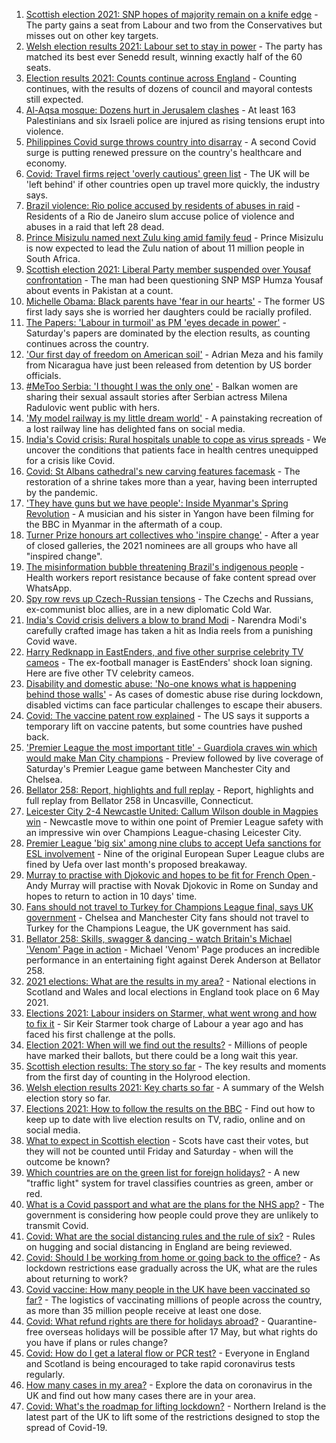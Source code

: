 1. [Scottish election 2021: SNP hopes of majority remain on a knife edge](https://www.bbc.co.uk/news/uk-scotland-scotland-politics-57014885) - The party gains a seat from Labour and two from the Conservatives but misses out on other key targets.
2. [Welsh election results 2021: Labour set to stay in power](https://www.bbc.co.uk/news/uk-wales-politics-57009547) - The party has matched its best ever Senedd result, winning exactly half of the 60 seats.
3. [Election results 2021: Counts continue across England](https://www.bbc.co.uk/news/uk-politics-57033273) - Counting continues, with the results of dozens of council and mayoral contests still expected.
4. [Al-Aqsa mosque: Dozens hurt in Jerusalem clashes](https://www.bbc.co.uk/news/world-middle-east-57034237) - At least 163 Palestinians and six Israeli police are injured as rising tensions erupt into violence.
5. [Philippines Covid surge throws country into disarray](https://www.bbc.co.uk/news/world-asia-57004926) - A second Covid surge is putting renewed pressure on the country's healthcare and economy.
6. [Covid: Travel firms reject 'overly cautious' green list](https://www.bbc.co.uk/news/business-57027418) - The UK will be 'left behind' if other countries open up travel more quickly, the industry says.
7. [Brazil violence: Rio police accused by residents of abuses in raid](https://www.bbc.co.uk/news/world-latin-america-57000382) - Residents of a Rio de Janeiro slum accuse police of violence and abuses in a raid that left 28 dead.
8. [Prince Misizulu named next Zulu king amid family feud](https://www.bbc.co.uk/news/world-africa-57035157) - Prince Misizulu is now expected to lead the Zulu nation of about 11 million people in South Africa.
9. [Scottish election 2021: Liberal Party member suspended over Yousaf confrontation](https://www.bbc.co.uk/news/uk-scotland-scotland-politics-57025065) - The man had been questioning SNP MSP Humza Yousaf about events in Pakistan at a count.
10. [Michelle Obama: Black parents have 'fear in our hearts'](https://www.bbc.co.uk/news/world-us-canada-57034638) - The former US first lady says she is worried her daughters could be racially profiled.
11. [The Papers: 'Labour in turmoil' as PM 'eyes decade in power'](https://www.bbc.co.uk/news/blogs-the-papers-57033837) - Saturday's papers are dominated by the election results, as counting continues across the country.
12. ['Our first day of freedom on American soil'](https://www.bbc.co.uk/news/world-us-canada-57022918) - Adrian Meza and his family from Nicaragua have just been released from detention by US border officials.
13. [#MeToo Serbia: 'I thought I was the only one'](https://www.bbc.co.uk/news/world-europe-57011605) - Balkan women are sharing their sexual assault stories after Serbian actress Milena Radulovic went public with hers.
14. ['My model railway is my little dream world'](https://www.bbc.co.uk/news/uk-england-leicestershire-57025809) - A painstaking recreation of a lost railway line has delighted fans on social media.
15. [India's Covid crisis: Rural hospitals unable to cope as virus spreads](https://www.bbc.co.uk/news/world-asia-india-57029452) - We uncover the conditions that patients face in health centres unequipped for a crisis like Covid.
16. [Covid: St Albans cathedral's new carving features facemask](https://www.bbc.co.uk/news/uk-england-beds-bucks-herts-57023017) - The restoration of a shrine takes more than a year, having been interrupted by the pandemic.
17. ['They have guns but we have people': Inside Myanmar's Spring Revolution](https://www.bbc.co.uk/news/world-asia-57016528) - A musician and his sister in Yangon have been filming for the BBC in Myanmar in the aftermath of a coup.
18. [Turner Prize honours art collectives who 'inspire change'](https://www.bbc.co.uk/news/entertainment-arts-57014187) - After a year of closed galleries, the 2021 nominees are all groups who have all "inspired change".
19. [The misinformation bubble threatening Brazil's indigenous people](https://www.bbc.co.uk/news/blogs-trending-56919424) - Health workers report resistance because of fake content spread over WhatsApp.
20. [Spy row revs up Czech-Russian tensions](https://www.bbc.co.uk/news/world-europe-57008363) - The Czechs and Russians, ex-communist bloc allies, are in a new diplomatic Cold War.
21. [India's Covid crisis delivers a blow to brand Modi](https://www.bbc.co.uk/news/world-asia-india-56970569) - Narendra Modi's carefully crafted image has taken a hit as India reels from a punishing Covid wave.
22. [Harry Redknapp in EastEnders, and five other surprise celebrity TV cameos](https://www.bbc.co.uk/news/entertainment-arts-56996345) - The ex-football manager is EastEnders' shock loan signing. Here are five other TV celebrity cameos.
23. [Disability and domestic abuse: 'No-one knows what is happening behind those walls'](https://www.bbc.co.uk/news/disability-56197682) - As cases of domestic abuse rise during lockdown, disabled victims can face particular challenges to escape their abusers.
24. [Covid: The vaccine patent row explained](https://www.bbc.co.uk/news/business-57016260) - The US says it supports a temporary lift on vaccine patents, but some countries have pushed back.
25. ['Premier League the most important title' - Guardiola craves win which would make Man City champions](https://www.bbc.co.uk/sport/football/56953530) - Preview followed by live coverage of Saturday's Premier League game between Manchester City and Chelsea.
26. [Bellator 258: Report, highlights and full replay](https://www.bbc.co.uk/sport/mixed-martial-arts/57035667) - Report, highlights and full replay from Bellator 258 in Uncasville, Connecticut.
27. [Leicester City 2-4 Newcastle United: Callum Wilson double in Magpies win](https://www.bbc.co.uk/sport/football/56938827) - Newcastle move to within one point of Premier League safety with an impressive win over Champions League-chasing Leicester City.
28. [Premier League 'big six' among nine clubs to accept Uefa sanctions for ESL involvement](https://www.bbc.co.uk/sport/football/57031372) - Nine of the original European Super League clubs are fined by Uefa over last month's proposed breakaway.
29. [Murray to practise with Djokovic and hopes to be fit for French Open ](https://www.bbc.co.uk/sport/tennis/57032348) - Andy Murray will practise with Novak Djokovic in Rome on Sunday and hopes to return to action in 10 days' time.
30. [Fans should not travel to Turkey for Champions League final, says UK government](https://www.bbc.co.uk/sport/football/57029583) - Chelsea and Manchester City fans should not travel to Turkey for the Champions League, the UK government has said.
31. [Bellator 258: Skills, swagger & dancing - watch Britain's Michael 'Venom' Page in action](https://www.bbc.co.uk/sport/av/mixed-martial-arts/57035259) - Michael 'Venom' Page produces an incredible performance in an entertaining fight against Derek Anderson at Bellator 258.
32. [2021 elections: What are the results in my area?](https://www.bbc.co.uk/news/56129210) - National elections in Scotland and Wales and local elections in England took place on 6 May 2021.
33. [Elections 2021: Labour insiders on Starmer, what went wrong and how to fix it](https://www.bbc.co.uk/news/uk-politics-57024995) - Sir Keir Starmer took charge of Labour a year ago and has faced his first challenge at the polls.
34. [Election 2021: When will we find out the results?](https://www.bbc.co.uk/news/uk-politics-56581106) - Millions of people have marked their ballots, but there could be a long wait this year.
35. [Scottish election results: The story so far](https://www.bbc.co.uk/news/uk-scotland-scotland-politics-57033767) - The key results and moments from the first day of counting in the Holyrood election.
36. [Welsh election results 2021: Key charts so far](https://www.bbc.co.uk/news/uk-wales-politics-57026094) - A summary of the Welsh election story so far.
37. [Elections 2021: How to follow the results on the BBC](https://www.bbc.co.uk/news/uk-politics-56930132) - Find out how to keep up to date with live election results on TV, radio, online and on social media.
38. [What to expect in Scottish election](https://www.bbc.co.uk/news/uk-scotland-scotland-politics-56972971) - Scots have cast their votes, but they will not be counted until Friday and Saturday - when will the outcome be known?
39. [Which countries are on the green list for foreign holidays?](https://www.bbc.co.uk/news/explainers-52544307) - A new "traffic light" system for travel classifies countries as green, amber or red.
40. [What is a Covid passport and what are the plans for the NHS app?](https://www.bbc.co.uk/news/explainers-55718553) - The government is considering how people could prove they are unlikely to transmit Covid.
41. [Covid: What are the social distancing rules and the rule of six?](https://www.bbc.co.uk/news/uk-51506729) - Rules on hugging and social distancing in England are being reviewed.
42. [Covid: Should I be working from home or going back to the office?](https://www.bbc.co.uk/news/business-52567567) - As lockdown restrictions ease gradually across the UK, what are the rules about returning to work?
43. [Covid vaccine: How many people in the UK have been vaccinated so far?](https://www.bbc.co.uk/news/health-55274833) - The logistics of vaccinating millions of people across the country, as more than 35 million people receive at least one dose.
44. [Covid: What refund rights are there for holidays abroad?](https://www.bbc.co.uk/news/business-51615412) - Quarantine-free overseas holidays will be possible after 17 May, but what rights do you have if plans or rules change?
45. [Covid: How do I get a lateral flow or PCR test?](https://www.bbc.co.uk/news/health-51943612) - Everyone in England and Scotland is being encouraged to take rapid coronavirus tests regularly.
46. [How many cases in my area?](https://www.bbc.co.uk/news/uk-51768274) - Explore the data on coronavirus in the UK and find out how many cases there are in your area.
47. [Covid: What's the roadmap for lifting lockdown?](https://www.bbc.co.uk/news/explainers-52530518) - Northern Ireland is the latest part of the UK to lift some of the restrictions designed to stop the spread of Covid-19.
